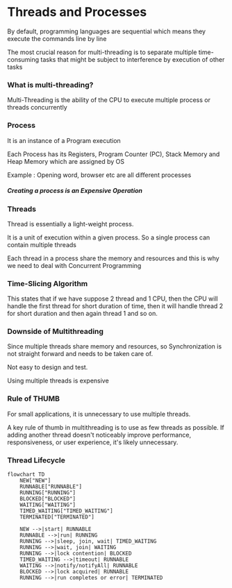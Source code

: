 # Threads and Processes
By default, programming languages are sequential which means they execute the commands line by line

The most crucial reason for multi-threading is to separate multiple time-consuming tasks that might be subject to interference by execution of other tasks

### What is multi-threading?
Multi-Threading is the ability of the CPU to execute multiple process or threads concurrently

### Process
It is an instance of a Program execution

Each Process has its Registers, Program Counter (PC), Stack Memory and Heap Memory which are assigned by OS

Example : Opening word, browser etc are all different processes

##### Creating a process is an Expensive Operation

### Threads
Thread is essentially a light-weight process.

It is a unit of execution within a given process. So a single process can contain multiple threads

Each thread in a process share the memory and resources and this is why we need to deal with Concurrent Programming


### Time-Slicing Algorithm
This states that if we have suppose 2 thread and 1 CPU, then the CPU will handle the first thread for short duration of time, then it will handle thread 2 for short duration and then again thread 1 and so on.

### Downside of Multithreading
Since multiple threads share memory and resources, so Synchronization is not straight forward and needs to be taken care of.

Not easy to design and test.

Using multiple threads is expensive

### Rule of THUMB
For small applications, it is unnecessary to use multiple threads.

A key rule of thumb in multithreading is to use as few threads as possible. If adding another thread doesn't noticeably improve performance, responsiveness, or user experience, it's likely unnecessary. 

### Thread Lifecycle

```mermaid
flowchart TD
    NEW["NEW"]
    RUNNABLE["RUNNABLE"]
    RUNNING["RUNNING"]
    BLOCKED["BLOCKED"]
    WAITING["WAITING"]
    TIMED_WAITING["TIMED_WAITING"]
    TERMINATED["TERMINATED"]

    NEW -->|start| RUNNABLE
    RUNNABLE -->|run| RUNNING
    RUNNING -->|sleep, join, wait| TIMED_WAITING
    RUNNING -->|wait, join| WAITING
    RUNNING -->|lock contention| BLOCKED
    TIMED_WAITING -->|timeout| RUNNABLE
    WAITING -->|notify/notifyAll| RUNNABLE
    BLOCKED -->|lock acquired| RUNNABLE
    RUNNING -->|run completes or error| TERMINATED

```


